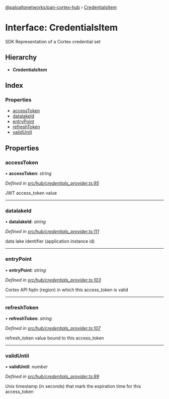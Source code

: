 [@paloaltonetworks/pan-cortex-hub](../README.md) › [CredentialsItem](credentialsitem.md)

# Interface: CredentialsItem

SDK Representation of a Cortex credential set

## Hierarchy

* **CredentialsItem**

## Index

### Properties

* [accessToken](credentialsitem.md#accesstoken)
* [datalakeId](credentialsitem.md#datalakeid)
* [entryPoint](credentialsitem.md#entrypoint)
* [refreshToken](credentialsitem.md#refreshtoken)
* [validUntil](credentialsitem.md#validuntil)

## Properties

###  accessToken

• **accessToken**: *string*

*Defined in [src/hub/credentials_provider.ts:95](https://github.com/xhoms/pan-cortex-hub-nodejs/blob/8b95863/src/hub/credentials_provider.ts#L95)*

JWT access_token value

___

###  datalakeId

• **datalakeId**: *string*

*Defined in [src/hub/credentials_provider.ts:111](https://github.com/xhoms/pan-cortex-hub-nodejs/blob/8b95863/src/hub/credentials_provider.ts#L111)*

data lake identifier (application instance id)

___

###  entryPoint

• **entryPoint**: *string*

*Defined in [src/hub/credentials_provider.ts:103](https://github.com/xhoms/pan-cortex-hub-nodejs/blob/8b95863/src/hub/credentials_provider.ts#L103)*

Cortex API fqdn (region) in which this access_token is valid

___

###  refreshToken

• **refreshToken**: *string*

*Defined in [src/hub/credentials_provider.ts:107](https://github.com/xhoms/pan-cortex-hub-nodejs/blob/8b95863/src/hub/credentials_provider.ts#L107)*

refresh_token value bound to this access_token

___

###  validUntil

• **validUntil**: *number*

*Defined in [src/hub/credentials_provider.ts:99](https://github.com/xhoms/pan-cortex-hub-nodejs/blob/8b95863/src/hub/credentials_provider.ts#L99)*

Unix timestamp (in seconds) that mark the expiration time for this access_token

